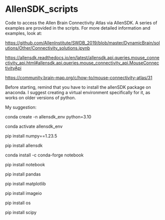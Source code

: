 # AllenSDK_scripts

Code to access the Allen Brain Connectivity Atlas via AllenSDK.
A series of examples are provided in the scripts.
For more detailed information and examples, look at: 

https://github.com/AllenInstitute/SWDB_2019/blob/master/DynamicBrain/solutions/Other/Connectivity_solutions.ipynb

https://allensdk.readthedocs.io/en/latest/allensdk.api.queries.mouse_connectivity_api.html#allensdk.api.queries.mouse_connectivity_api.MouseConnectivityApi

https://community.brain-map.org/c/how-to/mouse-connectivity-atlas/31

Before starting, remind that you have to install the allenSDK package on anaconda. I suggest creating a virtual environment specifically for it, as works on older versions of python.

My suggestion:

conda create -n allensdk_env python=3.10

conda activate allensdk_env

pip install numpy==1.23.5

pip install allensdk

conda install -c conda-forge notebook

pip install notebook

pip install pandas

pip install matplotlib

pip install imageio

pip install os

pip install scipy

